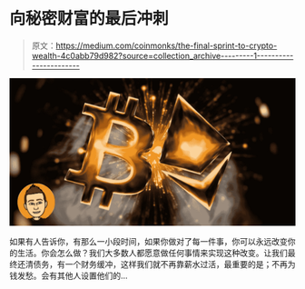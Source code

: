 # 向秘密财富的最后冲刺

> 原文：<https://medium.com/coinmonks/the-final-sprint-to-crypto-wealth-4c0abb79d982?source=collection_archive---------1----------------------->

![](img/0778a9869eddbcb528d7d96b8e24f4df.png)

如果有人告诉你，有那么一小段时间，如果你做对了每一件事，你可以永远改变你的生活。你会怎么做？我们大多数人都愿意做任何事情来实现这种改变。让我们最终还清债务，有一个财务缓冲，这样我们就不再靠薪水过活，最重要的是；不再为钱发愁。会有其他人设置他们的…